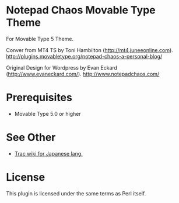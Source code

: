 # Notepad Chaos Movable Type Theme

For Movable Type 5 Theme. 

Conver from MT4 TS by Toni Hambilton (http://mt4.juneeonline.com).
http://plugins.movabletype.org/notepad-chaos-a-personal-blog/

Original Design for Wordpress by Evan Eckard (http://www.evaneckard.com/).
http://www.notepadchaos.com/

# Prerequisites

* Movable Type 5.0 or higher

# See Other

* [Trac wiki for Japanese lang.](http://code.zelazny.mydns.jp/trac/theme/wiki/Evaneckard/NotepadChaos)

# License

This plugin is licensed under the same terms as Perl itself.
